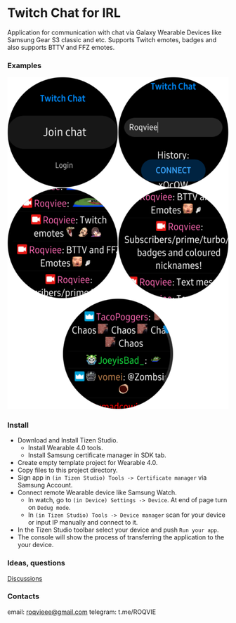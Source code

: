 # Twitch Chat for IRL
Application for communication with chat via Galaxy Wearable Devices like Samsung Gear S3 classic and etc. Supports Twitch emotes, badges and also supports BTTV and FFZ emotes.

### Examples
![Examples](https://raw.githubusercontent.com/Roqvie/Twitch-Chat-for-IRL/main/examples/1.png)

### Install
+ Download and Install Tizen Studio.
	+ Install Wearable 4.0 tools.
	+ Install Samsung certificate manager in SDK tab.
+ Create empty template project for Wearable 4.0.
+ Copy files to this project directory.
+ Sign app in `(in Tizen Studio) Tools -> Certificate manager`  via Samsung Account.
+ Connect remote Wearable device like Samsung Watch.
	+ In watch, go to `(in Device) Settings -> Device`. At end of page turn on `Dedug mode`.
	+ In `(in Tizen Studio) Tools -> Device manager` scan for your device or input IP manually and connect to it.
+ In the Tizen Studio toolbar select your device and push `Run your app`.
+ The console will show the process of transferring the application to the your device.

### Ideas, questions

[Discussions](https://github.com/Roqvie/Twitch-Chat-for-IRL/discussions "Discussions")

### Contacts
email: roqvieee@gmail.com
telegram: t.me/ROQVIE
